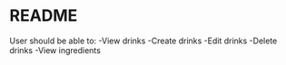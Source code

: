 # README

User should be able to:
-View drinks
-Create drinks
-Edit drinks 
-Delete drinks
-View ingredients